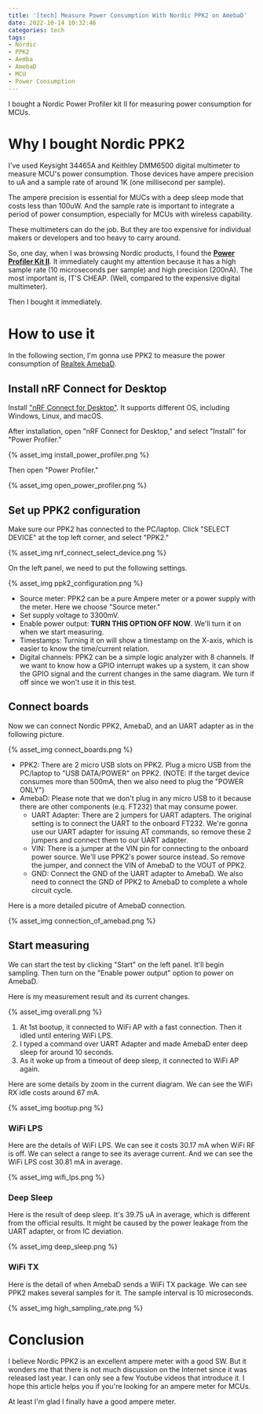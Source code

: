 ```yaml
---
title: '[tech] Measure Power Consumption With Nordic PPK2 on AmebaD'
date: 2022-10-14 10:32:46
categories: tech
tags:
- Nordic
- PPK2
- Aemba
- AmebaD
- MCU
- Power Consumption
---
```


I bought a Nordic Power Profiler kit II for measuring power consumption for MCUs.

<!-- more -->

# Why I bought Nordic PPK2

I've used Keysight 34465A and Keithley DMM6500 digital multimeter to measure MCU's power consumption. Those devices have ampere precision to uA and a sample rate of around 1K (one millisecond per sample).

The ampere precision is essential for MUCs with a deep sleep mode that costs less than 100uW. And the sample rate is important to integrate a period of power consumption, especially for MCUs with wireless capability.

These multimeters can do the job. But they are too expensive for individual makers or developers and too heavy to carry around.

So, one day, when I was browsing Nordic products, I found the [**Power Profiler Kit II**](https://www.nordicsemi.com/Products/Development-hardware/Power-Profiler-Kit-2). It immediately caught my attention because it has a high sample rate (10 microseconds per sample) and high precision (200nA). The most important is, IT'S CHEAP. (Well, compared to the expensive digital multimeter).

Then I bought it immediately.

# How to use it

In the following section, I'm gonna use PPK2 to measure the power consumption of [Realtek AmebaD](https://www.amebaiot.com/en/amebad/#rtk_amb21).

## Install nRF Connect for Desktop

Install ["nRF Connect for Desktop"](https://www.nordicsemi.com/Products/Development-tools/nrf-connect-for-desktop). It supports different OS, including Windows, Linux, and macOS.

After installation, open "nRF Connect for Desktop," and select "Install" for "Power Profiler."

{% asset_img install_power_profiler.png %}

Then open "Power Profiler."

{% asset_img open_power_profiler.png %}

## Set up PPK2 configuration

Make sure our PPK2 has connected to the PC/laptop. Click "SELECT DEVICE" at the top left corner, and select "PPK2."

{% asset_img nrf_connect_select_device.png %}

On the left panel, we need to put the following settings.

{% asset_img ppk2_configuration.png %}

* Source meter: PPK2 can be a pure Ampere meter or a power supply with the meter. Here we choose "Source meter."
* Set supply voltage to 3300mV.
* Enable power output: **TURN THIS OPTION OFF NOW**. We'll turn it on when we start measuring.
* Timestamps: Turning it on will show a timestamp on the X-axis, which is easier to know the time/current relation.
* Digital channels: PPK2 can be a simple logic analyzer with 8 channels. If we want to know how a GPIO interrupt wakes up a system, it can show the GPIO signal and the current changes in the same diagram. We turn if off since we won't use it in this test.

## Connect boards

Now we can connect Nordic PPK2, AmebaD, and an UART adapter as in the following picture.

{% asset_img connect_boards.png %}

* PPK2: There are 2 micro USB slots on PPK2. Plug a micro USB from the PC/laptop to "USB DATA/POWER" on PPK2. (NOTE: If the target device consumes more than 500mA, then we also need to plug the "POWER ONLY")
* AmebaD: Please note that we don't plug in any micro USB to it because there are other components (e.q. FT232) that may consume power.
    * UART Adapter: There are 2 jumpers for UART adapters. The original setting is to connect the UART to the onboard FT232. We're gonna use our UART adapter for issuing AT commands, so remove these 2 jumpers and connect them to our UART adapter.
    * VIN: There is a jumper at the VIN pin for connecting to the onboard power source. We'll use PPK2's power source instead. So remove the jumper, and connect the VIN of AmebaD to the VOUT of PPK2.
    * GND: Connect the GND of the UART adapter to AmebaD. We also need to connect the GND of PPK2 to AmebaD to complete a whole circuit cycle.

Here is a more detailed picutre of AmebaD connection.

{% asset_img connection_of_amebad.png %}

## Start measuring

We can start the test by clicking "Start" on the left panel. It'll begin sampling. Then turn on the "Enable power output" option to power on AmebaD.

Here is my measurement result and its current changes.

{% asset_img overall.png %}

1. At 1st bootup, it connected to WiFi AP with a fast connection. Then it idled until entering WiFi LPS.
2. I typed a command over UART Adapter and made AmebaD enter deep sleep for around 10 seconds.
3. As it woke up from a timeout of deep sleep, it connected to WiFi AP again.

Here are some details by zoom in the current diagram. We can see the WiFi RX idle costs around 67 mA.

{% asset_img bootup.png %}

### WiFi LPS

Here are the details of WiFi LPS. We can see it costs 30.17 mA when WiFi RF is off. We can select a range to see its average current. And we can see the WiFi LPS cost 30.81 mA in average.

{% asset_img wifi_lps.png %}

### Deep Sleep

Here is the result of deep sleep. It's 39.75 uA in average, which is different from the official results. It might be caused by the power leakage from the UART adapter, or from IC deviation.

{% asset_img deep_sleep.png %}

### WiFi TX

Here is the detail of when AmebaD sends a WiFi TX package. We can see PPK2 makes several samples for it. The sample interval is 10 microseconds.

{% asset_img high_sampling_rate.png %}

# Conclusion

I believe Nordic PPK2 is an excellent ampere meter with a good SW. But it wonders me that there is not much discussion on the Internet since it was released last year. I can only see a few Youtube videos that introduce it. I hope this article helps you if you're looking for an ampere meter for MCUs.

At least I'm glad I finally have a good ampere meter.
